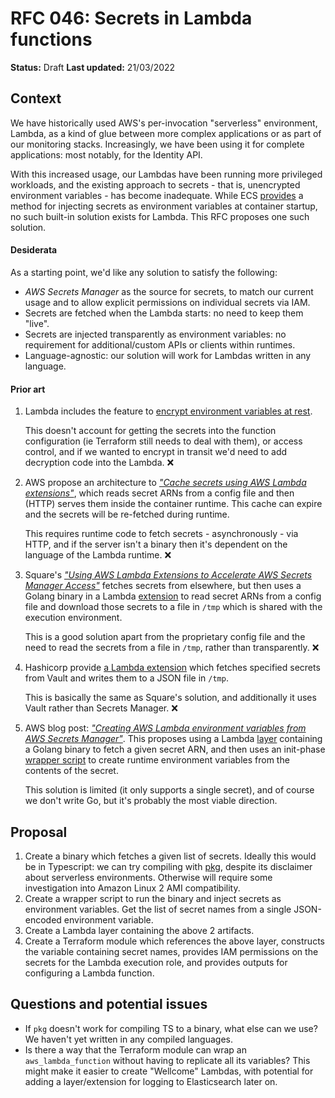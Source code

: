 # RFC 046: Secrets in Lambda functions

**Status:** Draft
**Last updated:** 21/03/2022

## Context
We have historically used AWS's per-invocation "serverless" environment, Lambda, as a kind of glue between more complex applications or as part of our monitoring stacks. Increasingly, we have been using it for complete applications: most notably, for the Identity API.

With this increased usage, our Lambdas have been running more privileged workloads, and the existing approach to secrets - that is, unencrypted environment variables - has become inadequate. While ECS [provides](https://docs.aws.amazon.com/AmazonECS/latest/developerguide/specifying-sensitive-data-secrets.html) a method for injecting secrets as environment variables at container startup, no such built-in solution exists for Lambda. This RFC proposes one such solution.

#### Desiderata
As a starting point, we'd like any solution to satisfy the following:
- *AWS Secrets Manager* as the source for secrets, to match our current usage and to allow explicit permissions on individual secrets via IAM.
- Secrets are fetched when the Lambda starts: no need to keep them "live".
- Secrets are injected transparently as environment variables: no requirement for additional/custom APIs or clients within runtimes.
- Language-agnostic: our solution will work for Lambdas written in any language.

#### Prior art
1. Lambda includes the feature to [encrypt environment variables at rest](https://docs.aws.amazon.com/lambda/latest/dg/configuration-envvars.html#configuration-envvars-encryption). 

   This doesn't account for getting the secrets into the function configuration (ie Terraform still needs to deal with them), or access control, and if we wanted to encrypt in transit we'd need to add decryption code into the Lambda. :x:

2. AWS propose an architecture to [*"Cache secrets using AWS Lambda extensions"*](https://docs.aws.amazon.com/prescriptive-guidance/latest/patterns/cache-secrets-using-aws-lambda-extensions.html), which reads secret ARNs from a config file and then (HTTP) serves them inside the container runtime. This cache can expire and the secrets will be re-fetched during runtime.

   This requires runtime code to fetch secrets - asynchronously - via HTTP, and if the server isn't a binary then it's dependent on the language of the Lambda runtime. :x:

3. Square's [*"Using AWS Lambda Extensions to Accelerate AWS Secrets Manager Access"*](https://developer.squareup.com/blog/using-aws-lambda-extensions-to-accelerate-aws-secrets-manager-access/) fetches secrets from elsewhere, but then uses a Golang binary in a Lambda [extension](https://docs.aws.amazon.com/lambda/latest/dg/using-extensions.html) to read secret ARNs from a config file and download those secrets to a file in `/tmp` which is shared with the execution environment.

   This is a good solution apart from the proprietary config file and the need to read the secrets from a file in `/tmp`, rather than transparently. :x:

4. Hashicorp provide [a Lambda extension](https://github.com/hashicorp/vault-lambda-extension) which fetches specified secrets from Vault and writes them to a JSON file in `/tmp`.

   This is basically the same as Square's solution, and additionally it uses Vault rather than Secrets Manager. :x:

5. AWS blog post: [*"Creating AWS Lambda environment variables from AWS Secrets Manager"*](https://aws.amazon.com/blogs/compute/creating-aws-lambda-environmental-variables-from-aws-secrets-manager/). This proposes using a Lambda [layer](https://docs.aws.amazon.com/lambda/latest/dg/gettingstarted-concepts.html#gettingstarted-concepts-layer) containing a Golang binary to fetch a given secret ARN, and then uses an init-phase [wrapper script](https://docs.aws.amazon.com/lambda/latest/dg/runtimes-modify.html) to create runtime environment variables from the contents of the secret.

   This solution is limited (it only supports a single secret), and of course we don't write Go, but it's probably the most viable direction.

## Proposal

1. Create a binary which fetches a given list of secrets. Ideally this would be in Typescript: we can try compiling with [pkg](https://www.npmjs.com/package/pkg), despite its disclaimer about serverless environments. Otherwise will require some investigation into Amazon Linux 2 AMI compatibility.
2. Create a wrapper script to run the binary and inject secrets as environment variables. Get the list of secret names from a single JSON-encoded environment variable.
3. Create a Lambda layer containing the above 2 artifacts.
4. Create a Terraform module which references the above layer, constructs the variable containing secret names, provides IAM permissions on the secrets for the Lambda execution role, and provides outputs for configuring a Lambda function.

## Questions and potential issues

- If `pkg` doesn't work for compiling TS to a binary, what else can we use? We haven't yet written in any compiled languages.
- Is there a way that the Terraform module can wrap an `aws_lambda_function` without having to replicate all its variables? This might make it easier to create "Wellcome" Lambdas, with potential for adding a layer/extension for logging to Elasticsearch later on.